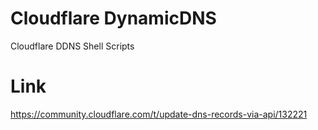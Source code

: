 # Cloudflare DynamicDNS
Cloudflare DDNS Shell Scripts


# Link
https://community.cloudflare.com/t/update-dns-records-via-api/132221
